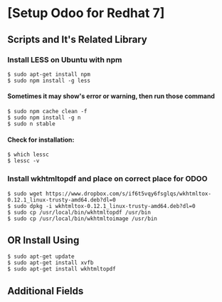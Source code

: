 # [Setup Odoo for Redhat 7]

## Scripts and It's Related Library

### Install LESS on Ubuntu with npm

```$ sudo apt-get install npm``` <br />
```$ sudo npm install -g less```
#### Sometimes it may show's error or warning, then run those command
```$ sudo npm cache clean -f```<br />
```$ sudo npm install -g n```<br />
```$ sudo n stable```<br />

#### Check for installation: 

```$ which lessc```  <br />
```$ lessc -v```

### Install wkhtmltopdf and place on correct place for ODOO 

```$ sudo wget https://www.dropbox.com/s/if6t5vqy6fsglqs/wkhtmltox-0.12.1_linux-trusty-amd64.deb?dl=0```<br />
```$ sudo dpkg -i wkhtmltox-0.12.1_linux-trusty-amd64.deb?dl=0```<br />
```$ sudo cp /usr/local/bin/wkhtmltopdf /usr/bin```<br />
```$ sudo cp /usr/local/bin/wkhtmltoimage /usr/bin```

## OR Install Using
```$ sudo apt-get update```<br />
```$ sudo apt-get install xvfb```<br />
```$ sudo apt-get install wkhtmltopdf```<br />

## Additional Fields
